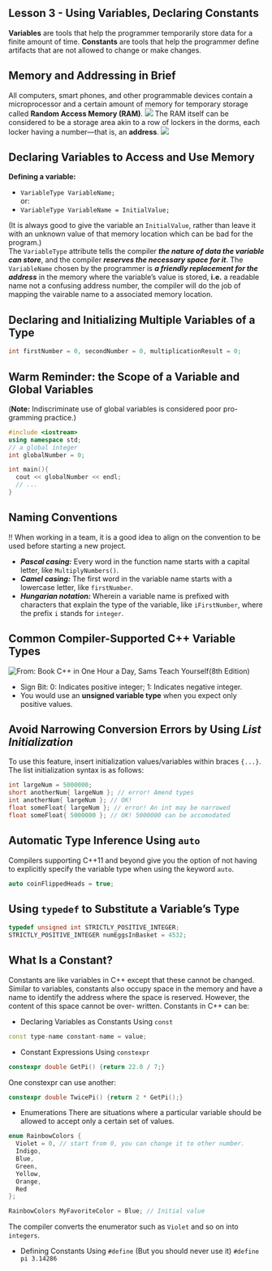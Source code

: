 ## Lesson 3 - Using Variables, Declaring Constants
**Variables** are tools that help the programmer temporarily store data for a finite amount of time. **Constants** are tools that help the programmer define artifacts that are not allowed to change or make changes.  

## Memory and Addressing in Brief 
All computers, smart phones, and other programmable devices contain a microprocessor and a certain amount of memory for temporary storage called **Random Access Memory (RAM)**. 
![](https://github.com/Huixxi/Fast-C-plus-plus/blob/master/images/what_is_ram.png)
The RAM itself can be considered to be a storage area akin to a row of lockers in the dorms, each locker having a number—that is, an **address**.
![](https://github.com/Huixxi/Fast-C-plus-plus/blob/master/images/ram_address.png)

## Declaring Variables to Access and Use Memory
**Defining a variable:**  
* `VariableType VariableName;`   
or:  
* `VariableType VariableName = InitialValue;`

(It is always good to give the variable an `InitialValue`, rather than leave it with an unknown value of that memory location which can be bad for the program.)  
The `VariableType` attribute tells the compiler ***the nature of data the variable can store***, and the compiler ***reserves the necessary space for it***. The `VariableName` chosen by the programmer is ***a friendly replacement for the address*** in the memory where the variable’s value is stored, **i.e.** a readable name not a confusing address number, the compiler will do the job of mapping the vairable name to a associated memory location.

## Declaring and Initializing Multiple Variables of a Type
```c++
int firstNumber = 0, secondNumber = 0, multiplicationResult = 0;
```

## Warm Reminder: the Scope of a Variable and Global Variables
(**Note:** Indiscriminate use of global variables is considered poor pro- gramming practice.)
```c++
#include <iostream>
using namespace std;
// a global integer 
int globalNumber = 0; 

int main(){
  cout << globalNumber << endl;
  // ...
}
```

## Naming Conventions
!! When working in a team, it is a good idea to align on the convention to be used before starting a new project.
* ***Pascal casing:*** Every word in the function name starts with a capital letter, like `MultiplyNumbers()`.
* ***Camel casing:*** The first word in the variable name starts with a lowercase letter, like `firstNumber`.
* ***Hungarian notation:*** Wherein a variable name is prefixed with characters that explain the type of the variable, like `iFirstNumber`, where the prefix `i` stands for `integer`.

## Common Compiler-Supported C++ Variable Types
![From: Book C++ in One Hour a Day, Sams Teach Yourself(8th Edition)](https://github.com/Huixxi/Fast-C-plus-plus/blob/master/images/variable_types.png)
* Sign Bit: 0: Indicates positive integer; 1: Indicates negative integer.
* You would use an **unsigned variable type** when you expect only positive values.

## Avoid Narrowing Conversion Errors by Using *List Initialization*
To use this feature, insert initialization values/variables within braces `{...}`.   
The list initialization syntax is as follows: 
```c++
int largeNum = 5000000;
short anotherNum{ largeNum }; // error! Amend types 
int anotherNum{ largeNum }; // OK!
float someFloat{ largeNum }; // error! An int may be narrowed 
float someFloat{ 5000000 }; // OK! 5000000 can be accomodated
```

## Automatic Type Inference Using `auto`
Compilers supporting C++11 and beyond give you the option of not having to explicitly specify the variable type when using the keyword `auto`.   
```c++
auto coinFlippedHeads = true;
```

 ## Using `typedef` to Substitute a Variable’s Type
 ```c++
 typedef unsigned int STRICTLY_POSITIVE_INTEGER;
 STRICTLY_POSITIVE_INTEGER numEggsInBasket = 4532;
 ```
 
## What Is a Constant?
Constants are like variables in C++ except that these cannot be changed. Similar to variables, constants also occupy space in the memory and have a name to identify the address where the space is reserved. However, the content of this space cannot be over- written. Constants in C++ can be:  
* Declaring Variables as Constants Using `const`  
```c++
const type-name constant-name = value;
```
* Constant Expressions Using `constexpr`
```c++
constexpr double GetPi() {return 22.0 / 7;}
```
One constexpr can use another:   
```c++
constexpr double TwicePi() {return 2 * GetPi();}
```
* Enumerations
There are situations where a particular variable should be allowed to accept only a certain set of values.  
```c++
enum RainbowColors {
  Violet = 0, // start from 0, you can change it to other number. 
  Indigo, 
  Blue, 
  Green, 
  Yellow, 
  Orange, 
  Red
};

RainbowColors MyFavoriteColor = Blue; // Initial value
```
The compiler converts the enumerator such as `Violet` and so on into `integers`.
* Defining Constants Using `#define` (But you should never use it)
`#define pi 3.14286`
